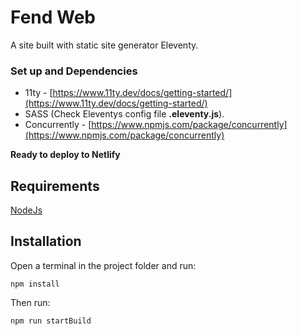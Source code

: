 # Fend Web

A site built with static site generator Eleventy.

### Set up and Dependencies
* 11ty - [https://www.11ty.dev/docs/getting-started/](https://www.11ty.dev/docs/getting-started/)
* SASS (Check Eleventys config file __.eleventy.js__).
* Concurrently - [https://www.npmjs.com/package/concurrently](https://www.npmjs.com/package/concurrently)

**Ready to deploy to Netlify**

## Requirements

[NodeJs](https://nodejs.org/)

## Installation

Open a terminal in the project folder and run:

`npm install`

Then run:

`npm run startBuild`
